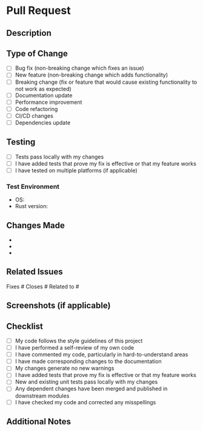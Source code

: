# Pull Request

## Description

<!-- Please describe the changes in this PR -->

## Type of Change

<!-- Please delete options that are not relevant -->

- [ ] Bug fix (non-breaking change which fixes an issue)
- [ ] New feature (non-breaking change which adds functionality)
- [ ] Breaking change (fix or feature that would cause existing functionality to not work as expected)
- [ ] Documentation update
- [ ] Performance improvement
- [ ] Code refactoring
- [ ] CI/CD changes
- [ ] Dependencies update

## Testing

<!-- Describe the testing you have performed -->

- [ ] Tests pass locally with my changes
- [ ] I have added tests that prove my fix is effective or that my feature works
- [ ] I have tested on multiple platforms (if applicable)

### Test Environment
- OS: <!-- e.g. Ubuntu 22.04, macOS 14.0, Windows 11 -->
- Rust version: <!-- e.g. 1.75.0 -->

## Changes Made

<!-- Please provide a detailed list of changes -->

- 
- 
- 

## Related Issues

<!-- Please link any related issues -->

Fixes #<!-- issue number -->
Closes #<!-- issue number -->
Related to #<!-- issue number -->

## Screenshots (if applicable)

<!-- Add screenshots to help explain your changes -->

## Checklist

- [ ] My code follows the style guidelines of this project
- [ ] I have performed a self-review of my own code
- [ ] I have commented my code, particularly in hard-to-understand areas
- [ ] I have made corresponding changes to the documentation
- [ ] My changes generate no new warnings
- [ ] I have added tests that prove my fix is effective or that my feature works
- [ ] New and existing unit tests pass locally with my changes
- [ ] Any dependent changes have been merged and published in downstream modules
- [ ] I have checked my code and corrected any misspellings

## Additional Notes

<!-- Add any additional notes or context here -->